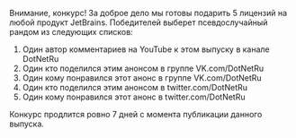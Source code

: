 ﻿---
Number: 14
Title: Новинки .NET 5 RC1, планы на R# и Rider 2020.3, быстрая память
PublishDate: 2020-09-28T22:12:42Z
Authors:
  - Анатолий Кулаков
  - Игорь Лабутин
  - Михаил Филиппов
Mastering: Максим Шошин
Music:
  Максим Аршинов «Pensive yeti.0.1»: https://hightech.group/ru/about
Home: https://anchor.fm/radiodotnet/episodes/RadioDotNet-014-ekabdh
Audio: https://anchor.fm/s/f0c0ef4/podcast/play/20310897/https%3A%2F%2Fd3ctxlq1ktw2nl.cloudfront.net%2Fstaging%2F2020-8-28%2F740ec9a7-00e7-a1d8-9f49-b248a9590514.mp3
Video: https://www.youtube.com/watch?v=7UrEvqPjL2c
Topics:

  - Subject: Microsoft Ignite 2020
    Timestamp: 00:00:48
    Links:
      - https://news.microsoft.com/ignite-2020-book-of-news/
      - https://build5nines.com/top-microsoft-ignite-2020-news-for-developers/
      - https://github.com/microsoft/CsWinRT

  - Subject: Announcing .NET 5.0 RC 1
    Timestamp: 00:02:53
    Links:
      - https://devblogs.microsoft.com/dotnet/announcing-net-5-0-rc-1/
      - https://devblogs.microsoft.com/aspnet/asp-net-core-updates-in-net-5-release-candidate-1/
      - https://devblogs.microsoft.com/dotnet/announcing-entity-framework-core-efcore-5-0-rc1/

  - Subject: Introducing the Half type
    Timestamp: 00:19:04
    Links:
      - https://devblogs.microsoft.com/dotnet/introducing-the-half-type/

  - Subject: The future of .NET Standard
    Timestamp: 00:21:48
    Links:
      - https://devblogs.microsoft.com/dotnet/the-future-of-net-standard/

  - Subject: Using .NET Core Tools
    Timestamp: 00:27:49
    Links:
      - https://weblog.west-wind.com/posts/2020/Aug/05/Using-NET-Core-Tools-to-Create-Reusable-and-Shareable-Tools-Apps
      - https://github.com/natemcmaster/dotnet-tools

  - Subject: ReSharper and Rider 2020.3 Roadmap
    Timestamp: 00:37:05
    Links:
      - https://blog.jetbrains.com/dotnet/2020/09/15/resharper-2020-3-roadmap/
      - https://blog.jetbrains.com/dotnet/2020/09/16/rider-2020-3-roadmap/
      - https://blog.jetbrains.com/dotnet/2020/09/24/resharper-2020-3-early-access-program-begins/
      - https://blog.jetbrains.com/dotnet/2020/09/24/rider-starts-its-early-access-program-for-2020-3/

  - Subject: Visual Studio Codespaces is consolidating into GitHub Codespaces
    Timestamp: 00:45:11
    Links:
      - https://devblogs.microsoft.com/visualstudio/visual-studio-codespaces-is-consolidating-into-github-codespaces/
      - https://github.com/features/codespaces

  - Subject: Introduction to the High Performance package
    Timestamp: 00:48:28
    Links:
      - https://docs.microsoft.com/en-us/windows/communitytoolkit/high-performance/introduction
      - https://tooslowexception.com/ref-struct-byref-like-type-and-byreference-byref-like-instance-field/
      - https://github.com/dotnet/csharplang/pull/3936/

  - Subject: .NET Memory Performance Analysis
    Timestamp: 00:55:04
    Links:
      - https://github.com/Maoni0/mem-doc/blob/master/doc/.NETMemoryPerformanceAnalysis.md

  - Subject: Reference Assemblies
    Timestamp: 01:03:28
    Links:
      - https://docs.microsoft.com/en-us/dotnet/standard/assembly/reference-assemblies

  - Subject: Enter Refasmer
    Timestamp: 01:08:21
    Links:
      - https://blog.jetbrains.com/dotnet/2020/08/05/generate-reference-assemblies-with-refasmer/

---
Внимание, конкурс! За доброе дело мы готовы подарить 5 лицензий на любой продукт JetBrains. Победителей выберет псевдослучайный рандом из следующих списков:

1. Один автор комментариев на YouTube к этом выпуску в канале DotNetRu
2. Один кто поделился этим анонсом в группе VK.com/DotNetRu
3. Один кому понравился этот анонс в группе VK.com/DotNetRu
4. Один кто поделился этим анонсом в twitter.com/DotNetRu
5. Один кому понравился этот анонс в twitter.com/DotNetRu

Конкурс продлится ровно 7 дней с момента публикации данного выпуска.
